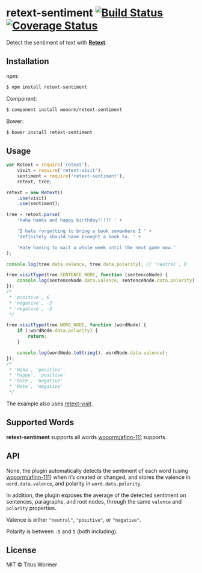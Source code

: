 # retext-sentiment [![Build Status](https://travis-ci.org/wooorm/retext-sentiment.svg?branch=master)](https://travis-ci.org/wooorm/retext-sentiment) [![Coverage Status](https://img.shields.io/coveralls/wooorm/retext-sentiment.svg)](https://coveralls.io/r/wooorm/retext-sentiment?branch=master)

Detect the sentiment of text with **[Retext](https://github.com/wooorm/retext "Retext")**.

## Installation

npm:
```sh
$ npm install retext-sentiment
```

Component:
```sh
$ component install wooorm/retext-sentiment
```

Bower:
```sh
$ bower install retext-sentiment
```

## Usage

```js
var Retext = require('retext'),
    visit = require('retext-visit'),
    sentiment = require('retext-sentiment'),
    retext, tree;

retext = new Retext()
    .use(visit)
    .use(sentiment);

tree = retext.parse(
    'Haha hanks and happy birthday!!!!! ' +

    'I hate forgetting to bring a book somewhere I ' +
    'definitely should have brought a book to. ' +

    'Hate having to wait a whole week until the next game now.'
);

console.log(tree.data.valence, tree.data.polarity); // 'neutral', 0

tree.visitType(tree.SENTENCE_NODE, function (sentenceNode) {
    console.log(sentenceNode.data.valence, sentenceNode.data.polarity);
});
/*
 * 'positive', 6
 * 'negative', -3
 * 'negative', -3
 */

tree.visitType(tree.WORD_NODE, function (wordNode) {
    if (!wordNode.data.polarity) {
        return;
    }

    console.log(wordNode.toString(), wordNode.data.valence);
});
/*
 * 'Haha', 'positive'
 * 'happy', 'positive'
 * 'hate', 'negative'
 * 'Hate', 'negative'
 */
```

The example also uses [retext-visit](https://github.com/wooorm/retext-visit).

## Supported Words
**retext-sentiment** supports all words [wooorm/afinn-111](https://github.com/wooorm/afinn-111#supported-words) supports.

## API
None, the plugin automatically detects the sentiment of each word (using [wooorm/afinn-111](https://github.com/wooorm/afinn-111)) when it’s created or changed, and stores the valence in `word.data.valence`, and polarity in `word.data.polarity`.

In addition, the plugin exposes the average of the detected sentiment on sentences, paragraphs, and root nodes, through the same `valence` and `polarity` properties.

Valence is either `"neutral"`, `"positive"`, or `"negative"`.

Polarity is between `-5` and `5` (both including).

## License

MIT © Titus Wormer
